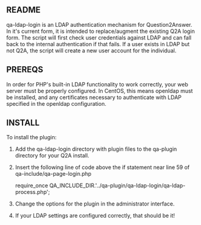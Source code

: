 ## README

qa-ldap-login is an LDAP authentication mechanism for
Question2Answer. In it's current form, it is intended to
replace/augment the existing Q2A login form. The script will first
check user credentials against LDAP and can fall back to the internal
authentication if that fails. If a user exists in LDAP but not Q2A,
the script will create a new user account for the individual.

## PREREQS

In order for PHP's built-in LDAP functionality to work correctly, your
web server must be properly configured. In CentOS, this means openldap
must be installed, and any certificates necessary to authenticate with
LDAP specified in the openldap configuration.

## INSTALL

To install the plugin:

1. Add the qa-ldap-login directory with plugin files to the qa-plugin directory for your Q2A install.

2. Insert the following line of code above the if statement near line 59 of qa-include/qa-page-login.php

	require_once QA_INCLUDE_DIR.'../qa-plugin/qa-ldap-login/qa-ldap-process.php';

3. Change the options for the plugin in the administrator interface.

4. If your LDAP settings are configured correctly, that should be it!
